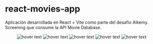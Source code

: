 # react-movies-app

Aplicación desarrollada en React + Vite como parte del desafío Alkemy. Screening que consume la API Movie Database.

<p align="center">
  <img src="https://user-images.githubusercontent.com/14180890/191325711-d801b2ae-cefb-4a4c-9fdd-5d2209e2775f.png" title="hover text">
  <img src="https://user-images.githubusercontent.com/14180890/191145023-4e7a2685-d2fb-4ee1-b560-5b13c662c8b0.png" title="hover text">
  <img src="https://user-images.githubusercontent.com/14180890/191145087-f0f03eea-a20d-41b2-82f3-50ba97cd2b74.png" title="hover text">
  <img src="https://user-images.githubusercontent.com/14180890/191145122-9ca3d17d-4ac8-4a83-acb9-31ddf818c849.png" title="hover text">
  <img src="https://user-images.githubusercontent.com/14180890/191145193-349634cf-0e4d-4099-9a92-e90a899246c0.png" title="hover text">
</p>
